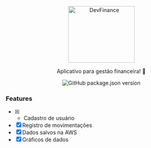 
<p align="center">
    <img src="https://lh3.googleusercontent.com/xLRGTcVdfjCo2FnvGDOAPk4rwjRMISVkgAOUzAf3zVsrVCZQhzw1PFL89uKlomwUD9FpidJ3RrgBrHS2i0iuwSbIb3rqSKXVzblqjR5_Np4SS7vr9BB-WNRy-grR1DRR5ZRzuWzeWE9bBEYLuP_EtHCQyfCBNmAeSifl7svGPYmuZjf8c4T2EWlJicQpUQZY6xT2-lyeXvRF8sFgUgpw58LbX-o7xktewAHqih6SdV-Es3R9_LRXF8apYLGfCSobDWXWEycfpMWHwmat43Gc7FutQYZyZUTnhDJsEHQkexvJcEwUMR3_V2-RzHL5ZeGmm98L_C2irYh7H2B1dSDP0eaIJuzJCLjq64t3l74dCIdChSRAS110xlwhX0EU8qDcJNSBSaekiTQ6CoH76RLLmaDX6D0WgK5lHidFBHetXdY9fRNNnojPGIO32uxOGaAfOB9p3pynEy4CzpFvwp1UObEwp3qkx32tpAlaUI7OecK8kfM-Ay065KiyqlN1N3-_lW4znlQtO0S89ZcoTOODEWRKTXwZezPnz4_ezmrAl3ERch-wHX_pkjbv8LZh2Tm28eXGSv4tTnX8A4rFYvM3GKS4Kckry0YxyQc2DadPvTb2a0HA8_3k_ncbCOJ7OEM3XSXHPtnZRfdhP75XPOJCsGDiZ6IJuC-8mrynZzxaDlEP_jdeH9IdOA9WC3LG926NWRoV20fy8L-ZTvzk-0Xcz-GNHknnaIAy4f2eFP9cMhd8OxRYvbeoky2221K94jDGPMHlZL7LWSbNwVv2Skk9BVxxOD64jaaZLqznBcK_SpxwdC73Oq9llbrSVKMpzgPmkqDuuWX71lsTI2l5u35Bkj01ydPWu2ViF-BPG1nMdXWUgEbW63nScBeISIFLTIeYnfbxit3ZaGnpMN3ECgnhtDukSeh7V7pScOL6frkTESZi9thT=w554-h493-no?authuser=0" height="150" width="175" alt="DevFinance" />
</p>

<p align="center">Aplicativo para gestão financeira! 🚀</p>

<div align="center">
    <img alt="GitHub package.json version" src="https://img.shields.io/github/package-json/v/Carlosdanyell/dev-finance-app?">
</div>

### Features

- [x] - Cadastro de usuário
- [x] Registro de movimentações
- [x] Dados salvos na AWS
- [x] Gráficos de dados
